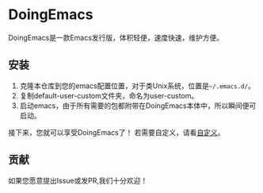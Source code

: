 # DoingEmacs
DoingEmacs是一款Emacs发行版，体积轻便，速度快速，维护方便。

## 安装
1. 克隆本仓库到您的emacs配置位置，对于类Unix系统，位置是`~/.emacs.d/`。
2. 复制default-user-custom文件夹，命名为user-custom。
3. 启动emacs，由于所有需要的包都附带在DoingEmacs本体中，所以瞬间便可启动。

接下来，您就可以享受DoingEmacs了！
若需要自定义，请看[自定义](./docs/custom.md)。

## 贡献
如果您愿意提出Issue或发PR,我们十分欢迎！

